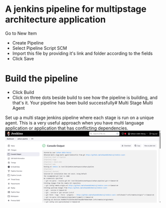 # A jenkins pipeline for multipstage architecture application

 Go to New Item
- Create Pipeline
- Select Pipeline Script SCM
- Import this file by providing it's link and folder according to the fields
- Click Save

# Build the pipeline

- Click Build
- Click on three dots beside build to see how the pipeline is building, and that's it. Your pipeline has been build successfully# Multi Stage Multi Agent

Set up a multi stage jenkins pipeline where each stage is run on a unique agent. This is a very useful approach when you have multi language application
or application that has conflicting dependencies.
![alt text](image.png)


